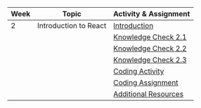 | Week | Topic                                | Activity & Assignment |
|------|--------------------------------------|-----------------------|
| 2    | Introduction to React                | [Introduction](./Introduction_Instructions.pdf)         |
|      |                                      | [Knowledge Check 2.1](https://docs.google.com/forms/d/1F_rAmLfnu0U0VuGIC9FaRsFYgB_AdX4Wc9y0iVyKzSU/edit)  |
|      |                                      | [Knowledge Check 2.2](https://docs.google.com/forms/d/1S8PFb2Qzs0uD8EpyKz8b4KjehUKImNvn2X27K3TObZo/edit)   |
|      |                                      | [Knowledge Check 2.3](https://docs.google.com/forms/d/1Z7td4cdCylqLgNn-oZEbf7iDLqZlMEXWfbBdFDkf6Mw/edit)   |
|      |                                      | [Coding Activity](https://classroom.github.com/a/jnQs0Brs)       |
|      |                                      | [Coding Assignment](https://classroom.github.com/a/UIHKeYyh)       |
|      |                                      | [Additional Resources](./Additional%20Resources.pdf)  |
